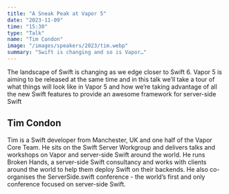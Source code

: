 ```yaml
---
title: "A Sneak Peak at Vapor 5"
date: "2023-11-09"
time: "15:30"
type: "Talk"
name: "Tim Condon"
image: "/images/speakers/2023/tim.webp"
summary: "Swift is changing and so is Vapor…"
---
```


The landscape of Swift is changing as we edge closer to Swift 6. Vapor 5 is aiming to be released at the same time and in this talk we’ll take a tour of what things will look like in Vapor 5 and how we’re taking advantage of all the new Swift features to provide an awesome framework for server-side Swift

## Tim Condon

Tim is a Swift developer from Manchester, UK and one half of the Vapor Core Team. He sits on the Swift Server Workgroup and delivers talks and workshops on Vapor and server-side Swift around the world. He runs Broken Hands, a server-side Swift consultancy and works with clients around the world to help them deploy Swift on their backends. He also co-organises the ServerSide.swift conference - the world’s first and only conference focused on server-side Swift.
